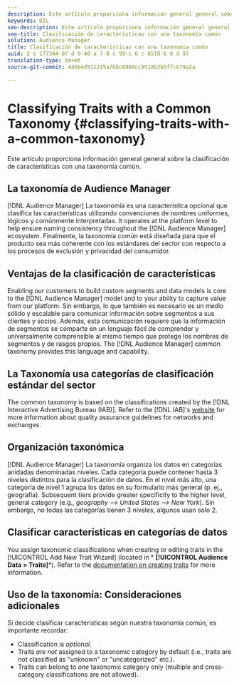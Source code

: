 ```yaml
---
description: Este artículo proporciona información general general sobre la clasificación de características con una taxonomía común.
keywords: DIL
seo-description: Este artículo proporciona información general general sobre la clasificación de características con una taxonomía común.
seo-title: Clasificación de características con una taxonomía común
solution: Audience Manager
title: Clasificación de características con una taxonomía común
uuid: 2 e 177344-07 d 9-40 a 7-8 c 99-c 6 c 6518 b 9 d 97
translation-type: tm+mt
source-git-commit: 44bb4d511215a7bbc8889cc9518b3b5ffcb79a2a

---
```



# Classifying Traits with a Common Taxonomy {#classifying-traits-with-a-common-taxonomy}

Este artículo proporciona información general general sobre la clasificación de características con una taxonomía común.

## La taxonomía de Audience Manager

<!-- c_common_taxonomy_about.xml -->

[!DNL Audience Manager] La taxonomía es una característica opcional que clasifica las características utilizando convenciones de nombres uniformes, lógicos y comúnmente interpretadas. It operates at the platform level to help ensure naming consistency throughout the [!DNL Audience Manager] ecosystem. Finalmente, la taxonomía común está diseñada para que el producto sea más coherente con los estándares del sector con respecto a los procesos de exclusión y privacidad del consumidor.

## Ventajas de la clasificación de características

Enabling our customers to build custom segments and data models is core to the [!DNL Audience Manager] model and to your ability to capture value from our platform. Sin embargo, lo que también es necesario es un medio sólido y escalable para comunicar información sobre segmentos a sus clientes y socios. Además, esta comunicación requiere que la información de segmentos se comparte en un lenguaje fácil de comprender y universalmente comprensible al mismo tiempo que protege los nombres de segmentos y de rasgos propios. The [!DNL Audience Manager] common taxonomy provides this language and capability.

## La Taxonomía usa categorías de clasificación estándar del sector

The common taxonomy is based on the classifications created by the [!DNL Interactive Advertising Bureau (IAB)]. Refer to the [!DNL IAB]'s [website](https://www.iab.net/iab_products_and_industry_services/508676/ne_guidelines) for more information about quality assurance guidelines for networks and exchanges.

## Organización taxonómica

[!DNL Audience Manager] La taxonomía organiza los datos en categorías anidadas denominadas niveles. Cada categoría puede contener hasta 3 niveles distintos para la clasificación de datos. En el nivel más alto, una categoría de nivel 1 agrupa los datos en su formulario más general (p. ej., geografía). Subsequent tiers provide greater specificity to the higher level, general category (e.g., *geography --&gt; United States --&gt; New York*). Sin embargo, no todas las categorías tienen 3 niveles, algunos usan solo 2.

## Clasificar características en categorías de datos

You assign taxonomic classifications when creating or editing traits in the [!UICONTROL Add New Trait Wizard] (located in * **[!UICONTROL Audience Data > Traits]***). Refer to the [documentation on creating traits](../../features/traits/create-onboarded-rule-based-traits.md) for more information.

## Uso de la taxonomía: Consideraciones adicionales

Si decide clasificar características según nuestra taxonomía común, es importante recordar:

* Classification is *optional*.
* Traits *are not* assigned to a taxonomic category by default (i.e., traits are not classified as "unknown" or "uncategorized" etc.).
* Traits can belong to *one* taxonomic category only (multiple and cross-category classifications are not allowed).
